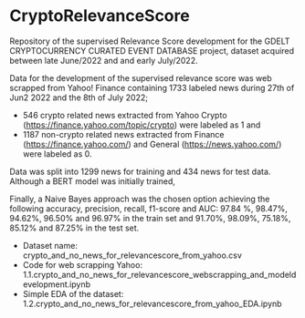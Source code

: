 # CryptoRelevanceScore

Repository of the supervised Relevance Score development for the GDELT CRYPTOCURRENCY CURATED EVENT DATABASE project, dataset acquired between late June/2022 and and early July/2022.

Data for the development of the supervised relevance score was web scrapped from Yahoo! Finance containing 1733 labeled news during 27th of Jun2 2022 and the 8th of July 2022;  
* 546 crypto related news extracted from Yahoo Crypto (https://finance.yahoo.com/topic/crypto) were labeled as 1 and 
* 1187 non-crypto related news extracted from Finance (https://finance.yahoo.com/) and General (https://news.yahoo.com/) were labeled as 0. 

Data was split into 1299 news for training and 434 news for test data. Although a BERT model was initially trained, 

Finally, a Naive Bayes approach was the chosen option achieving the following accuracy, precision, recall, f1-score and AUC: 
97.84 \%, 98.47\%, 94.62\%, 96.50\% and 96.97\% in the train set and 91.70\%, 98.09\%, 75.18\%, 85.12\% and 87.25\% in the test set.

* Dataset name: crypto_and_no_news_for_relevancescore_from_yahoo.csv
* Code for web scrapping Yahoo: 1.1.crypto_and_no_news_for_relevancescore_webscrapping_and_modeldevelopment.ipynb
* Simple EDA of the dataset: 1.2.crypto_and_no_news_for_relevancescore_from_yahoo_EDA.ipynb

